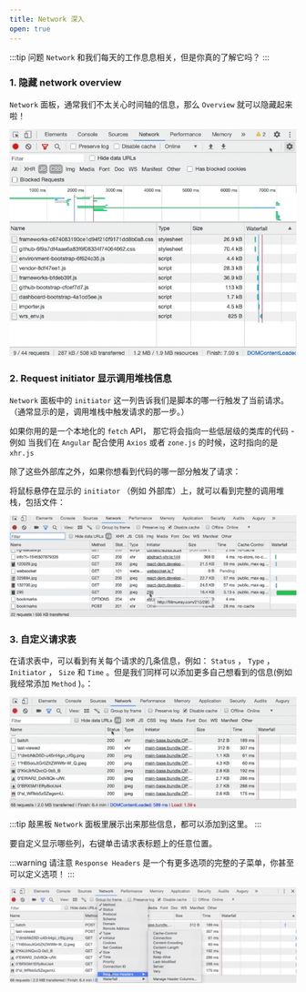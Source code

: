 ```yaml
---
title: Network 深入
open: true
---
```


:::tip 问题
`Network` 和我们每天的工作息息相关，但是你真的了解它吗？
:::

### 1. 隐藏 network overview

`Network` 面板，通常我们不太关心时间轴的信息，那么 `Overview` 就可以隐藏起来啦！

![](./_static/02-close_over_view.gif)

### 2. Request initiator 显示调用堆栈信息

`Network` 面板中的 `initiator` 这一列告诉我们是脚本的哪一行触发了当前请求。（通常显示的是，调用堆栈中触发请求的那一步。）

如果你用的是一个本地化的 `fetch` API， 那它将会指向一些低层级的类库的代码 - 例如 当我们在 `Angular` 配合使用 `Axios` 或者 `zone.js` 的时候，这时指向的是 `xhr.js` 

除了这些外部库之外，如果你想看到代码的哪一部分触发了请求：

将鼠标悬停在显示的 `initiator` （例如 外部库）上，就可以看到完整的调用堆栈，包括文件：

![](./_static/02-initiator.gif)

### 3. 自定义请求表

在请求表中，可以看到有关每个请求的几条信息，例如： `Status` ， `Type` ， `Initiator` ， `Size` 和 `Time` 。但是我们同样可以添加更多自己想看到的信息(例如 我经常添加 `Method` )。：

![](./_static/02-custom_table_network.gif)

:::tip 敲黑板
`Network` 面板里展示出来那些信息，都可以添加到这里。
:::

要自定义显示哪些列，右键单击请求表标题上的任意位置。

:::warning 请注意
`Response Headers` 是一个有更多选项的完整的子菜单，你甚至可以定义选项！
:::

![](./_static/02-custom_Response_Headers.gif)
